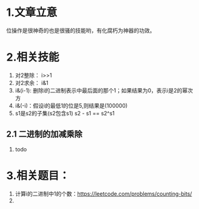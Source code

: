 # 1.文章立意
位操作是很神奇的也是很骚的技能哟，有化腐朽为神器的功效。


# 2.相关技能
1.  对2整除： i>>1
2.  对2求余： i&1
3.  i&(i-1): 删除i的二进制表示中最后面的那个1；如果结果为0，表示i是2的幂次方
4.  i&(-i)：假设i的最低1的位是5,则结果是(100000)
5.  s1是s2的子集(s2包含s1) s2 - s1 == s2^s1 

## 2.1 二进制的加减乘除
1.  todo

# 3.相关题目：
1.  计算i的二进制中1的个数：https://leetcode.com/problems/counting-bits/
2.  